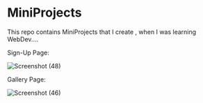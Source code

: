 # MiniProjects
This repo contains MiniProjects that I create , when I was learning WebDev....

Sign-Up Page:

![Screenshot (48)](https://github.com/musabrayan/MiniProjects/assets/109735301/0aee1f46-efa2-4437-8c9f-bcc7350887ab)

Gallery Page:

![Screenshot (46)](https://github.com/musabrayan/MiniProjects/assets/109735301/1ed11687-a800-4a59-8b89-33002237cf17)
